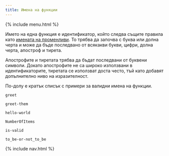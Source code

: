 ```yaml
---
title: Имена на функции
---
```


{% include menu.html %}

Името на една функция е идентификатор, който следва същите правила като [имената на променливи](/bg/essentials/scalar-variables/identifiers). То трябва да започва с буква или долна черта и може да бъде последвано от всякакви букви, цифри, долна черта, апостроф и тирета.

Апострофите и тиретата трябва да бъдат последвани от буквени символи. Докато апострофите не са широко използвани в идентификаторите, тиретата се използват доста често, тъй като добавят допълнително ниво на изразителност.

По-долу е кратък списък с примери за валидни имена на функции.

    greet

    greet-them

    hello-world

    NumberOfItems

    is-valid

    to_be-or-not_to_be

{% include nav.html %}
